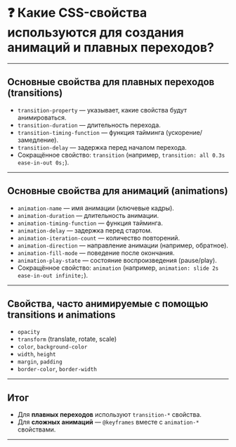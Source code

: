 # ❓ Какие CSS-свойства используются для создания анимаций и плавных переходов?

---

## Основные свойства для плавных переходов (transitions)

- `transition-property` — указывает, какие свойства будут анимироваться.
- `transition-duration` — длительность перехода.
- `transition-timing-function` — функция тайминга (ускорение/замедление).
- `transition-delay` — задержка перед началом перехода.
- Сокращённое свойство: `transition` (например, `transition: all 0.3s ease-in-out 0s;`).

---

## Основные свойства для анимаций (animations)

- `animation-name` — имя анимации (ключевые кадры).
- `animation-duration` — длительность анимации.
- `animation-timing-function` — функция тайминга.
- `animation-delay` — задержка перед стартом.
- `animation-iteration-count` — количество повторений.
- `animation-direction` — направление анимации (например, обратное).
- `animation-fill-mode` — поведение после окончания.
- `animation-play-state` — состояние воспроизведения (pause/play).
- Сокращённое свойство: `animation` (например, `animation: slide 2s ease-in-out infinite;`).

---

## Свойства, часто анимируемые с помощью transitions и animations

- `opacity`
- `transform` (translate, rotate, scale)
- `color`, `background-color`
- `width`, `height`
- `margin`, `padding`
- `border-color`, `border-width`

---

## Итог

- Для **плавных переходов** используют `transition-*` свойства.
- Для **сложных анимаций** — `@keyframes` вместе с `animation-*` свойствами.

---
